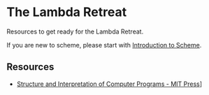 # The Lambda Retreat

Resources to get ready for the Lambda Retreat.

If you are new to scheme, please start with [Introduction to Scheme](introduction-to-scheme.md).

## Resources

* [Structure and Interpretation of Computer Programs - MIT Press][sicp]]


[sicp]: https://mitp-content-server.mit.edu/books/content/sectbyfn/books_pres_0/6515/sicp.zip/full-text/book/book.html